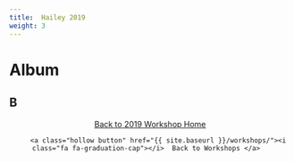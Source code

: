 ```yaml
---
title:  Hailey 2019 
weight: 3
---
```


# Album

B
-----
<div align="center">
    <a class="hollow button" href="{{ site.baseurl }}/workshops/2019/SGI"><i class="fa fa-chevron-circle-left"></i>  Back to 2019 Workshop Home </a>  

        <a class="hollow button" href="{{ site.baseurl }}/workshops/"><i class="fa fa-graduation-cap"></i>  Back to Workshops </a>  
</div>

